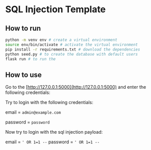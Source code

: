 # SQL Injection Template

## How to run
```bash
python -m venv env # create a virtual environment
source env/bin/activate # activate the virtual environment
pip install -r requirements.txt # download the dependencies
python seed.py # to create the database with default users
flask run # to run the
```

## How to use

Go to the [http://127.0.0.1:5000](http://127.0.0.1:5000) and enter the following credentials:

Try to login with the following credentials:

email = `admin@example.com`

password = `password`

Now try to login with the sql injection payload:

email = `' OR 1=1 --`
password = `' OR 1=1 --`



